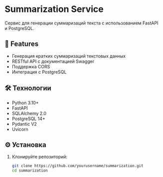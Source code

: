  # Summarization Service

Сервис для генерации суммаризаций текста с использованием FastAPI и PostgreSQL.

## 🚀 Features

- Генерация кратких суммаризаций текстовых данных
- RESTful API с документацией Swagger
- Поддержка CORS
- Интеграция с PostgreSQL

## 🛠️ Технологии

- Python 3.10+
- FastAPI
- SQLAlchemy 2.0
- PostgreSQL 14+
- Pydantic V2
- Uvicorn

## ⚙️ Установка

1. Клонируйте репозиторий:
   ```bash
   git clone https://github.com/yourusername/summarization.git
   cd summarization